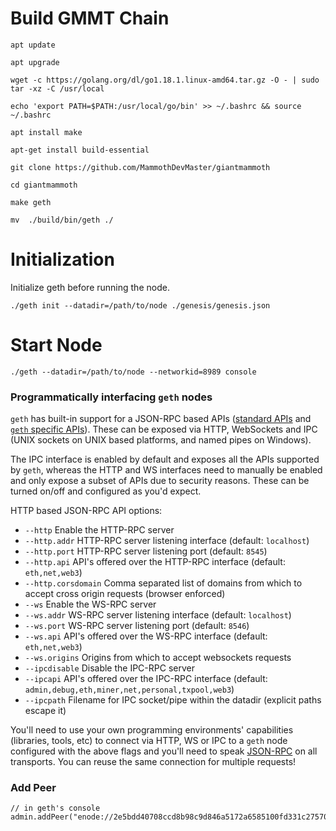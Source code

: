 # Build GMMT Chain


```
apt update

apt upgrade

wget -c https://golang.org/dl/go1.18.1.linux-amd64.tar.gz -O - | sudo tar -xz -C /usr/local

echo 'export PATH=$PATH:/usr/local/go/bin' >> ~/.bashrc && source ~/.bashrc

apt install make

apt-get install build-essential

git clone https://github.com/MammothDevMaster/giantmammoth

cd giantmammoth

make geth

mv  ./build/bin/geth ./

```

# Initialization
Initialize geth before running the node.
```
./geth init --datadir=/path/to/node ./genesis/genesis.json
```

# Start Node

```
./geth --datadir=/path/to/node --networkid=8989 console
```

### Programmatically interfacing `geth` nodes

`geth` has built-in support for a JSON-RPC based APIs ([standard APIs](https://eth.wiki/json-rpc/API)
and [`geth` specific APIs](https://geth.ethereum.org/docs/rpc/server)).
These can be exposed via HTTP, WebSockets and IPC (UNIX sockets on UNIX based
platforms, and named pipes on Windows).

The IPC interface is enabled by default and exposes all the APIs supported by `geth`,
whereas the HTTP and WS interfaces need to manually be enabled and only expose a
subset of APIs due to security reasons. These can be turned on/off and configured as
you'd expect.

HTTP based JSON-RPC API options:

  * `--http` Enable the HTTP-RPC server
  * `--http.addr` HTTP-RPC server listening interface (default: `localhost`)
  * `--http.port` HTTP-RPC server listening port (default: `8545`)
  * `--http.api` API's offered over the HTTP-RPC interface (default: `eth,net,web3`)
  * `--http.corsdomain` Comma separated list of domains from which to accept cross origin requests (browser enforced)
  * `--ws` Enable the WS-RPC server
  * `--ws.addr` WS-RPC server listening interface (default: `localhost`)
  * `--ws.port` WS-RPC server listening port (default: `8546`)
  * `--ws.api` API's offered over the WS-RPC interface (default: `eth,net,web3`)
  * `--ws.origins` Origins from which to accept websockets requests
  * `--ipcdisable` Disable the IPC-RPC server
  * `--ipcapi` API's offered over the IPC-RPC interface (default: `admin,debug,eth,miner,net,personal,txpool,web3`)
  * `--ipcpath` Filename for IPC socket/pipe within the datadir (explicit paths escape it)

You'll need to use your own programming environments' capabilities (libraries, tools, etc) to
connect via HTTP, WS or IPC to a `geth` node configured with the above flags and you'll
need to speak [JSON-RPC](https://www.jsonrpc.org/specification) on all transports. You
can reuse the same connection for multiple requests!

### Add Peer

```
// in geth's console
admin.addPeer("enode://2e5bdd40708ccd8b98c9d846a5172a6585100fd331c27570f1e57903e8d808addbf25d19f0ab451707113edd0dc38950d817cd2c5d98a25e4cf51709e6b18273@52.78.132.230:30303");
```
